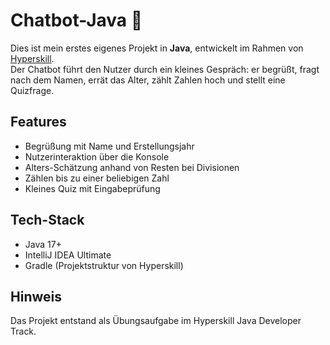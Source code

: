 # Chatbot-Java 🤖

Dies ist mein erstes eigenes Projekt in **Java**, entwickelt im Rahmen von [Hyperskill](https://hyperskill.org/).  
Der Chatbot führt den Nutzer durch ein kleines Gespräch: er begrüßt, fragt nach dem Namen, errät das Alter, zählt Zahlen hoch und stellt eine Quizfrage.  

## Features
- Begrüßung mit Name und Erstellungsjahr
- Nutzerinteraktion über die Konsole
- Alters-Schätzung anhand von Resten bei Divisionen
- Zählen bis zu einer beliebigen Zahl
- Kleines Quiz mit Eingabeprüfung

## Tech-Stack
- Java 17+
- IntelliJ IDEA Ultimate
- Gradle (Projektstruktur von Hyperskill)

## Hinweis
Das Projekt entstand als Übungsaufgabe im Hyperskill Java Developer Track.
